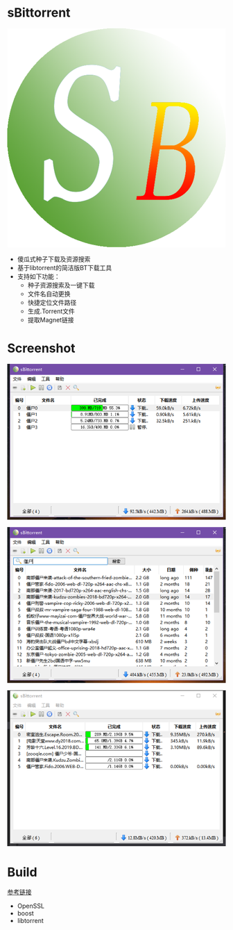 # sBittorrent

![Icon](media/icons/sBittorrent.png)

* 傻瓜式种子下载及资源搜索
* 基于libtorrent的简洁版BT下载工具
* 支持如下功能：
  * 种子资源搜索及一键下载
  * 文件名自动更换
  * 快捷定位文件路径
  * 生成.Torrent文件
  * 提取Magnet链接
  
# Screenshot

![](https://github.com/ZhouHanyu18/sBittorrent/blob/dev/media/readme/Windows.png)

![](https://github.com/ZhouHanyu18/sBittorrent/blob/dev/media/readme/js.png)

![](https://github.com/ZhouHanyu18/sBittorrent/blob/dev/media/readme/download.png)

# Build

[参考链接](https://blog.csdn.net/z345436330/article/details/89068299)
- OpenSSL 
- boost 
- libtorrent
